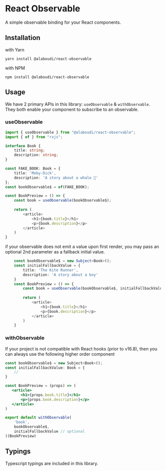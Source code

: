 # React Observable
A simple observable binding for your React components.

## Installation
with Yarn
```
yarn install @alaboudi/react-observable
```

with NPM
```
npm install @alaboudi/react-observable
```

## Usage
We have 2 primary APIs in this library: `useObservable` & `withObservable`. They
both enable your component to subscribe to an observable.

### useObservable
```typescript jsx
import { useObservable } from "@alaboudi/react-observable";
import { of } from "rxjs"; 

interface Book {
    title: string;
    description: string;
}

const FAKE_BOOK: Book = {
    title: 'Moby-Dick',
    description: 'A story about a whale 🐋'
};
const bookObservable$ = of(FAKE_BOOK);

const BookPreview = () => {
    const book = useObservable(bookObservable$);
    
    return (
        <article>
            <h1>{book.title}</h1>
            <p>{book.description}</p>
        </article>
    )
}
```
if your observable does not emit a value upon first render, you may pass an optional 2nd parameter as a fallback initial value.

```typescript jsx
    const bookObservable$ = new Subject<Book>();
    const initialFallbackValue = {
        title: 'The Kite Runner',
        description: 'A story about a boy'
    }
    const BookPreview = () => {
        const book = useObservable(bookObservable$, initialFallbackValue);
       
        return (
            <article>
                <h1>{book.title}</h1>
                <p>{book.description}</p>
            </article>
        )
    }
``` 

### withObservable
If your project is not compatible with React hooks (prior to v16.8), then you can always
use the following higher order component
```jsx
const bookObservable$ = new Subject<Book>();
const initialFallbackValue: Book = {
    // 
}

const BookPreview = (props) => (
   <article>
       <h1>{props.book.title}</h1>
       <p>{props.book.description}</p>
   </article>
)

export default withObservable(
    'book',
    bookObservable$,
    initialFallbackValue // optional
)(BookPreview)
```

## Typings
Typescript typings are included in this library.
